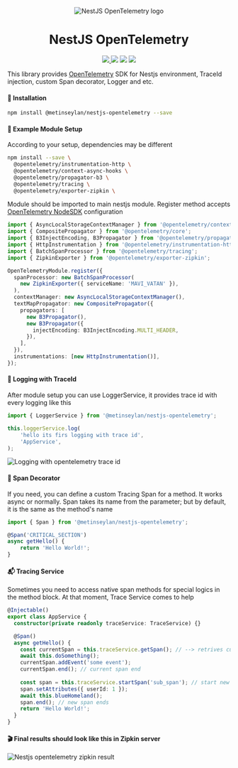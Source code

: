 <p align="center">
  <img alt="NestJS OpenTelemetry logo" src="./docs/logo.png"/>
</p>

<h1 align="center">NestJS OpenTelemetry</h1>
<p align="center">
<a href="https://www.npmjs.com/package/@metinseylan/nestjs-opentelemetry"><img src="https://img.shields.io/npm/v/@metinseylan/nestjs-opentelemetry.svg"/> <img src="https://img.shields.io/npm/dt/@metinseylan/nestjs-opentelemetry.svg"/></a>
<a href="https://github.com/MetinSeylan/Nestjs-OpenTelemetry"><img src="https://img.shields.io/npm/l/@metinseylan/nestjs-opentelemetry.svg"/></a>
<a href="https://github.com/MetinSeylan/Nestjs-OpenTelemetry"><img src="https://img.shields.io/github/stars/MetinSeylan/nestjs-opentelemetry.svg"/></a>
</p>
<p>This library provides <a href="https://opentelemetry.io/">OpenTelemetry</a> SDK for Nestjs environment, TraceId injection, custom Span decorator, Logger and etc.</p>

#### 🚀 Installation
``` bash
npm install @metinseylan/nestjs-opentelemetry --save
```

#### 💾 Example Module Setup
According to your setup, dependencies may be different
``` bash
npm install --save \
  @opentelemetry/instrumentation-http \
  @opentelemetry/context-async-hooks \
  @opentelemetry/propagator-b3 \
  @opentelemetry/tracing \
  @opentelemetry/exporter-zipkin \
```
Module should be imported to main nestjs module. Register method accepts <a href="https://github.com/open-telemetry/opentelemetry-js/tree/main/packages/opentelemetry-sdk-node">OpenTelemetry NodeSDK</a> configuration
``` typescript
import { AsyncLocalStorageContextManager } from '@opentelemetry/context-async-hooks';
import { CompositePropagator } from '@opentelemetry/core';
import { B3InjectEncoding, B3Propagator } from '@opentelemetry/propagator-b3';
import { HttpInstrumentation } from '@opentelemetry/instrumentation-http';
import { BatchSpanProcessor } from '@opentelemetry/tracing';
import { ZipkinExporter } from '@opentelemetry/exporter-zipkin';

OpenTelemetryModule.register({
  spanProcessor: new BatchSpanProcessor(
    new ZipkinExporter({ serviceName: 'MAVI_VATAN' }),
  ),
  contextManager: new AsyncLocalStorageContextManager(),
  textMapPropagator: new CompositePropagator({
    propagators: [
      new B3Propagator(),
      new B3Propagator({
        injectEncoding: B3InjectEncoding.MULTI_HEADER,
      }),
    ],
  }),
  instrumentations: [new HttpInstrumentation()],
});
```
#### 🧐 Logging with TraceId
After module setup you can use LoggerService, it provides trace id with every logging like this
``` typescript
import { LoggerService } from '@metinseylan/nestjs-opentelemetry';

this.loggerService.log(
    'hello its firs logging with trace id',
    'AppService',
);
```
<img src="./docs/logging.png"  alt="Logging with opentelemetry trace id"/>

#### 🥫 Span Decorator
If you need, you can define a custom Tracing Span for a method. It works async or normally. Span takes its name from the parameter; but by default, it is the same as the method's name

``` typescript
import { Span } from '@metinseylan/nestjs-opentelemetry';

@Span('CRITICAL_SECTION')
async getHello() {
    return 'Hello World!';
}
```
#### 📬 Tracing Service
Sometimes you need to access native span methods for special logics in the method block. At that moment, Trace Service comes to help
``` typescript
@Injectable()
export class AppService {
  constructor(private readonly traceService: TraceService) {}

  @Span()
  async getHello() {
    const currentSpan = this.traceService.getSpan(); // --> retrives current span, comes from http or @Span
    await this.doSomething();
    currentSpan.addEvent('some event');
    currentSpan.end(); // current span end
    
    const span = this.traceService.startSpan('sub_span'); // start new span
    span.setAttributes({ userId: 1 });
    await this.blueHomeland();
    span.end(); // new span ends
    return 'Hello World!';
  }
}
```
#### 🎬 Final results should look like this in Zipkin server

<img src="./docs/zipkin_screen.png"  alt="Nestjs opentelemetry zipkin result"/>
